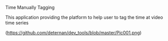 
Time Manually Tagging

This application providing the platform to help user to tag the time at video time series

(https://github.com/deternan/dev_tools/blob/master/Pic001.png)